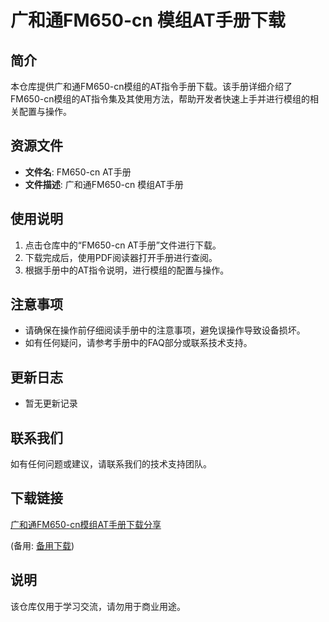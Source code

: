 # 广和通FM650-cn 模组AT手册下载

## 简介
本仓库提供广和通FM650-cn模组的AT指令手册下载。该手册详细介绍了FM650-cn模组的AT指令集及其使用方法，帮助开发者快速上手并进行模组的相关配置与操作。

## 资源文件
- **文件名**: FM650-cn AT手册
- **文件描述**: 广和通FM650-cn 模组AT手册

## 使用说明
1. 点击仓库中的“FM650-cn AT手册”文件进行下载。
2. 下载完成后，使用PDF阅读器打开手册进行查阅。
3. 根据手册中的AT指令说明，进行模组的配置与操作。

## 注意事项
- 请确保在操作前仔细阅读手册中的注意事项，避免误操作导致设备损坏。
- 如有任何疑问，请参考手册中的FAQ部分或联系技术支持。

## 更新日志
- 暂无更新记录

## 联系我们
如有任何问题或建议，请联系我们的技术支持团队。

## 下载链接
[广和通FM650-cn模组AT手册下载分享](https://pan.quark.cn/s/f0909cd47710) 

(备用: [备用下载](https://pan.baidu.com/s/1h05krFvfPB2QrBYFgTR7qA?pwd=1234))

## 说明

该仓库仅用于学习交流，请勿用于商业用途。
